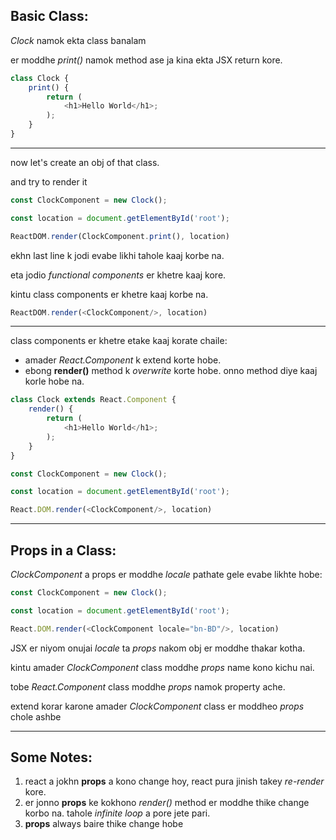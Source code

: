 ## Basic Class:

*Clock* namok ekta class banalam

er moddhe *print()* namok method ase ja kina ekta JSX return kore.
```js
class Clock {
    print() {
        return (
            <h1>Hello World</h1>;
        );
    }
}
```
---
now let's create an obj of that class.

and try to render it
```js
const ClockComponent = new Clock();

const location = document.getElementById('root');

ReactDOM.render(ClockComponent.print(), location)
```

ekhn last line k jodi evabe likhi tahole kaaj korbe na. 

eta jodio *functional components* er khetre kaaj kore.

kintu class components er khetre kaaj korbe na.

```js
ReactDOM.render(<ClockComponent/>, location)
```

---
class components er khetre etake kaaj korate chaile:
- amader *React.Component* k extend korte hobe.
- ebong **render()** method k *overwrite* korte hobe. onno method diye kaaj korle hobe na.

```js
class Clock extends React.Component {
    render() {
        return (
            <h1>Hello World</h1>;
        );
    }
}
```

```js
const ClockComponent = new Clock();

const location = document.getElementById('root');

React.DOM.render(<ClockComponent/>, location)
```
---

## Props in a Class:

*ClockComponent* a props er moddhe *locale* pathate gele evabe likhte hobe:

```js
const ClockComponent = new Clock();

const location = document.getElementById('root');

React.DOM.render(<ClockComponent locale="bn-BD"/>, location)
```

JSX er niyom onujai *locale* ta *props* nakom obj er moddhe thakar kotha.

kintu amader *ClockComponent* class moddhe *props* name kono kichu nai.

tobe *React.Component* class moddhe *props* namok property ache. 

extend korar karone amader *ClockComponent* class er moddheo *props* chole ashbe 

---

## Some Notes:

1. react a jokhn **props** a kono change hoy, react pura jinish takey *re-render* kore.
2. er jonno **props** ke kokhono *render()* method er moddhe thike change korbo na. tahole *infinite loop* a pore jete pari.
3. **props** always baire thike change hobe